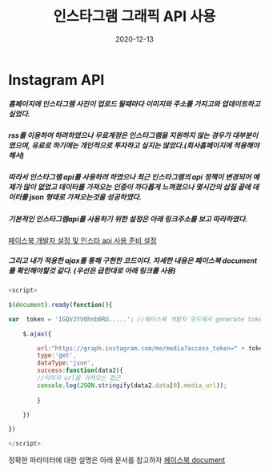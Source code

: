 ﻿---
layout: post
title:  "인스타그램 그래픽 API 사용"
date:   2020-12-13
categories: [web]
---
# Instagram API 

##### 홈페이지에 인스타그램 사진이 업로드 될때마다 이미지와 주소를 가지고와 업데이트하고 싶었다. 

##### rss를 이용하여 하려하였으나 무료계정은 인스타그램을 지원하지 않는 경우가 대부분이였으며, 유료로 하기에는 개인적으로 투자하고 싶지는 않았다.(회사홈페이지에 적용해야해서)

##### 따라서 인스타그램 api를 사용하려 하였으나 최근 인스타그램의 api 정책이 변경되어 예제가 많이 없었고 데이터를 가져오는 인증이 까다롭게 느껴졌으나 몇시간의 삽질 끝에 데이터를 json 형태로 가져오는것을 성공하였다. 

##### 기본적인 인스타그램api를 사용하기 위한 설정은 아래 링크주소를 보고 따라하였다.
[페이스북 개발자 설정 및 인스타 api 사용 준비 설정](https://studio-jt.co.kr/%EC%9D%B8%EC%8A%A4%ED%83%80%EA%B7%B8%EB%9E%A8-api-instagram-graph-api-instagram-api-v2-%EC%97%B0%EB%8F%99%EC%9D%BC%EC%A7%80/)

##### 그리고 내가 적용한 ajax를 통해 구현한 코드이다. 자세한 내용은 페이스북 document를 확인해야할것 같다. (우선은 급한대로 아래 링크를 사용)

```javascript
<script>

$(document).ready(function(){

var  token = 'IGQVJYV0hnb0RU.....'; //페이스북 개발자 모드에서 generate token으로 생성된 토큰 적용

	$.ajax({

		url:"https://graph.instagram.com/me/media?access_token=" + token + "&fields=id,caption,media_type,media_url,thumbnail_url,permalink",
		type:'get',
		dataType:'json',
		success:function(data2){
		//이미지 url을 가져오는 접근
		console.log(JSON.stringify(data2.data[0].media_url));
	
		}

	})

})

</script>
```

정확한 파라미터에 대한 설명은 아래 문서를 참고하자
[페이스북 document](https://developers.facebook.com/docs/instagram-api/overview)
